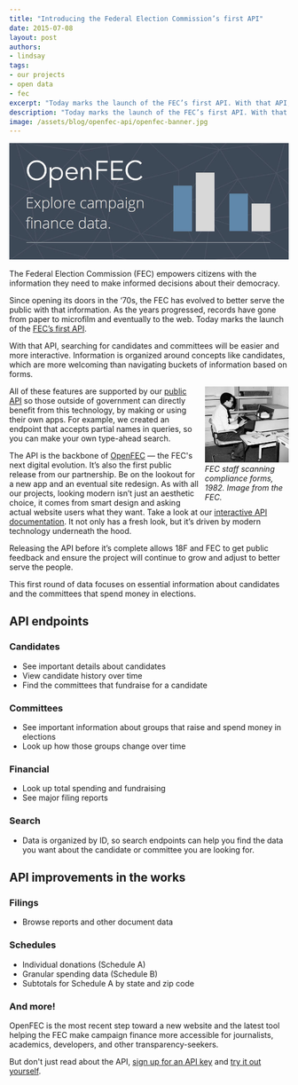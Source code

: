```yaml
---
title: "Introducing the Federal Election Commission’s first API"
date: 2015-07-08
layout: post
authors:
- lindsay
tags:
- our projects
- open data
- fec
excerpt: "Today marks the launch of the FEC’s first API. With that API, searching for candidates and committees will be easier and more interactive."
description: "Today marks the launch of the FEC’s first API. With that API, searching for candidates and committees will be easier and more interactive."
image: /assets/blog/openfec-api/openfec-banner.jpg
---
```

![The OpenFEC banner](/assets/blog/openfec-api/openfec-banner.jpg)

The Federal Election Commission (FEC) empowers citizens with the
information they need to make informed decisions about their democracy.

Since opening its doors in the ‘70s, the FEC has evolved to better serve
the public with that information. As the years progressed, records have
gone from paper to microfilm and eventually to the web. Today marks the
launch of the [FEC’s first API](https://api.open.fec.gov/developers).

With that API, searching for candidates and committees will be easier and more interactive. Information is organized around concepts like candidates, which are more welcoming than navigating buckets of information based on forms. 

<div style="width: 30%; float: right; margin-left: 10px;">
<a href="http://www.fec.gov/pages/40th_anniversary/40th_anniversary.shtml"><img alt="FEC staff scanning compliance forms, 1982" src="/assets/blog/openfec-api/old-fec.jpg"></a>
<em>FEC staff scanning compliance forms, 1982. Image from the FEC.</em>
</div>

All of these features are supported by our [public
API](http://api.open.fec.gov/developers) so those outside of government
can directly benefit from this technology, by making or using their own
apps. For example, we created an endpoint that accepts partial names in
queries, so you can make your own type-ahead
search.

The API is the backbone of
[OpenFEC](https://18f.gsa.gov/dashboard/project/openfec/) — the FEC's
next digital evolution. It’s also the first public release from our
partnership. Be on the lookout for a new app and an eventual site
redesign. As with all our projects, looking modern isn’t just an
aesthetic choice, it comes from smart design and asking actual website
users what they want. Take a look at our [interactive API
documentation](https://api.open.fec.gov/developers). It not only has a
fresh look, but it’s driven by modern technology underneath the hood.

Releasing the API before it’s complete allows 18F and FEC to get public
feedback and ensure the project will continue to grow and adjust to
better serve the people.

This first round of data focuses on essential information about
candidates and the committees that spend money in elections.

## API endpoints

### Candidates

- See important details about candidates
- View candidate history over time
- Find the committees that fundraise for a candidate

### Committees

- See important information about groups that raise and spend money in
elections
- Look up how those groups change over time

### Financial

- Look up total spending and fundraising
- See major filing reports

### Search

- Data is organized by ID, so search endpoints can help you find the
data you want about the candidate or committee you are looking for.

## API improvements in the works

### Filings

- Browse reports and other document data

### Schedules

- Individual donations (Schedule A)
- Granular spending data (Schedule B)
- Subtotals for Schedule A by state and zip code

### And more!

OpenFEC is the most recent step toward a new website and the latest tool
helping the FEC make campaign finance more accessible for journalists,
academics, developers, and other transparency-seekers.

But don't just read about the API, [sign up for an API key](https://api.data.gov/signup/) and [try it out yourself](http://api.open.fec.gov/developers).
